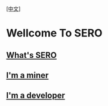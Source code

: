 [[中文]](https://wiki.sero.cash/index-zh.html)



# Wellcome To SERO



## [What's SERO](http://wiki.sero.cash/zh/index.html?file=home=Home)



## [I'm a miner](http://wiki.sero.cash/zh/index.html?file=Start/from-the-binary-package)



## [I'm a developer](http://wiki.sero.cash/zh/index.html?file=Tutorial/principle-of-anonymous-token)

